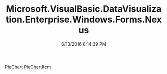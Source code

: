 ﻿---
title: Microsoft.VisualBasic.DataVisualization.Enterprise.Windows.Forms.Nexus
date: 6/13/2016 8:14:39 PM
---

[PieChart](T-Microsoft.VisualBasic.DataVisualization.Enterprise.Windows.Forms.Nexus.PieChart.html)
[PieChartItem](T-Microsoft.VisualBasic.DataVisualization.Enterprise.Windows.Forms.Nexus.PieChartItem.html)
